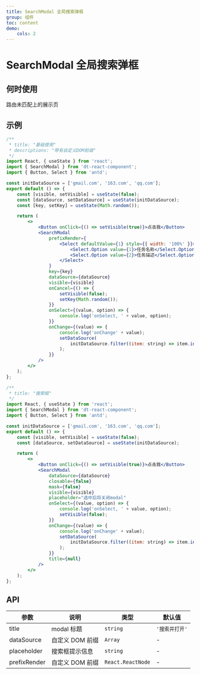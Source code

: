 ```yaml
---
title: SearchModal 全局搜索弹框
group: 组件
toc: content
demo:
    cols: 2
---
```


# SearchModal 全局搜索弹框

## 何时使用

路由未匹配上的展示页

## 示例

```jsx
/**
 * title: "基础使用"
 * descriptions: "带有自定义DOM前缀"
 */
import React, { useState } from 'react';
import { SearchModal } from 'dt-react-component';
import { Button, Select } from 'antd';

const initDataSource = ['gmail.com', '163.com', 'qq.com'];
export default () => {
    const [visible, setVisible] = useState(false);
    const [dataSource, setDataSource] = useState(initDataSource);
    const [key, setKey] = useState(Math.random());

    return (
        <>
            <Button onClick={() => setVisible(true)}>点击我</Button>
            <SearchModal
                prefixRender={
                    <Select defaultValue={1} style={{ width: '100%' }}>
                        <Select.Option value={1}>任务名称</Select.Option>
                        <Select.Option value={2}>任务描述</Select.Option>
                    </Select>
                }
                key={key}
                dataSource={dataSource}
                visible={visible}
                onCancel={() => {
                    setVisible(false);
                    setKey(Math.random());
                }}
                onSelect={(value, option) => {
                    console.log('onSelect, ' + value, option);
                }}
                onChange={(value) => {
                    console.log('onChange' + value);
                    setDataSource(
                        initDataSource.filter((item: string) => item.indexOf(value) !== -1)
                    );
                }}
            />
        </>
    );
};
```

```jsx
/**
 * title: "搜索框"
 */
import React, { useState } from 'react';
import { SearchModal } from 'dt-react-component';
import { Button, Select } from 'antd';

const initDataSource = ['gmail.com', '163.com', 'qq.com'];
export default () => {
    const [visible, setVisible] = useState(false);
    const [dataSource, setDataSource] = useState(initDataSource);

    return (
        <>
            <Button onClick={() => setVisible(true)}>点击我</Button>
            <SearchModal
                dataSource={dataSource}
                closable={false}
                mask={false}
                visible={visible}
                placeholder="选中后将关闭modal"
                onSelect={(value, option) => {
                    console.log('onSelect, ' + value, option);
                    setVisible(false);
                }}
                onChange={(value) => {
                    console.log('onChange' + value);
                    setDataSource(
                        initDataSource.filter((item: string) => item.indexOf(value) !== -1)
                    );
                }}
                title={null}
            />
        </>
    );
};
```

## API

| 参数         | 说明            | 类型              | 默认值         |
| ------------ | --------------- | ----------------- | -------------- |
| title        | modal 标题      | `string`          | `'搜索并打开'` |
| dataSource   | 自定义 DOM 前缀 | `Array`           | -              |
| placeholder  | 搜索框提示信息  | `string`          | -              |
| prefixRender | 自定义 DOM 前缀 | `React.ReactNode` | -              |
